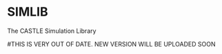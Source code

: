 # SIMLIB
The CASTLE Simulation Library

#THIS IS VERY OUT OF DATE. NEW VERSION WILL BE UPLOADED SOON
